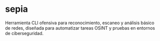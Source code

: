 # sepia
Herramienta CLI ofensiva para reconocimiento, escaneo y análisis básico de redes, diseñada para automatizar tareas OSINT y pruebas en entornos de ciberseguridad.
